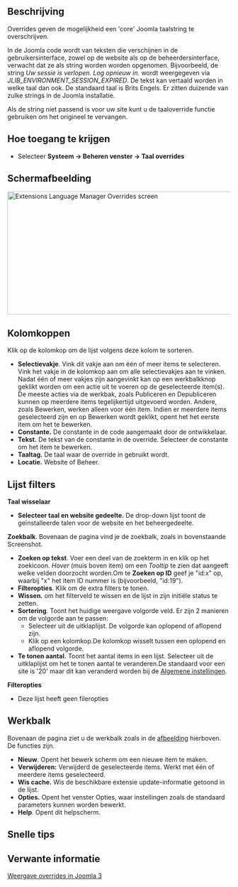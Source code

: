 <!-- Filename: Help4.x:Languages:_Overrides / Display title: Talen: Overrides -->

## Beschrijving

Overrides geven de mogelijkheid een 'core' Joomla taalstring te
overschrijven.

In de Joomla code wordt van teksten die verschijnen in de
gebruikersinterface, zowel op de website als op de beheerdersinterface,
verwacht dat ze als string worden worden opgenomen. Bijvoorbeeld, de
string *Uw sessie is verlopen. Log opnieuw in.* wordt weergegeven via
*JLIB_ENVIRONMENT_SESSION_EXPIRED*. De tekst kan vertaald worden in
welke taal dan ook. De standaard taal is Brits Engels. Er zitten
duizende van zulke strings in de Joomla installatie.

Als de string niet passend is voor uw site kunt u de taaloverride
functie gebruiken om het origineel te vervangen.

## Hoe toegang te krijgen

- Selecteer **Systeem → Beheren venster → Taal overrides**

## Schermafbeelding

<img
src="https://docs.joomla.org/images/thumb/6/63/Help-4x-Extensions-Language-Manager-Overrides-screen-nl.png/800px-Help-4x-Extensions-Language-Manager-Overrides-screen-nl.png"
decoding="async"
srcset="https://docs.joomla.org/images/thumb/6/63/Help-4x-Extensions-Language-Manager-Overrides-screen-nl.png/1200px-Help-4x-Extensions-Language-Manager-Overrides-screen-nl.png 1.5x, https://docs.joomla.org/images/6/63/Help-4x-Extensions-Language-Manager-Overrides-screen-nl.png 2x"
data-file-width="1215" data-file-height="421" width="800" height="277"
alt="Extensions Language Manager Overrides screen" />

## Kolomkoppen

Klik op de kolomkop om de lijst volgens deze kolom te sorteren.

- **Selectievakje**. Vink dit vakje aan om één of meer items te
  selecteren. Vink het vakje in de kolomkop aan om alle selectievakjes
  aan te vinken. Nadat één of meer vakjes zijn aangevinkt kan op een
  werkbalkknop geklikt worden om een actie uit te voeren op de
  geselecteerde item(s). De meeste acties via de werkbak, zoals
  Publiceren en Depubliceren kunnen op meerdere items tegelijkertijd
  uitgevoerd worden. Andere, zoals Bewerken, werken alleen voor één
  item. Indien er meerdere items geselecteerd zijn en op Bewerken wordt
  geklikt, opent het het eerste item om het te bewerken.
- **Constante.** De constante in de code aangemaakt door de
  ontwikkelaar.
- **Tekst.** De tekst van de constante in de override. Selecteer de
  constante om het item te bewerken.
- **Taaltag.** De taal waar de override in gebruikt wordt.
- **Locatie.** Website of Beheer.

## Lijst filters

**Taal wisselaar**

- **Selecteer taal en website gedeelte.** De drop-down lijst toont de
  geïnstalleerde talen voor de website en het beheergedeelte.

**Zoekbalk**. Bovenaan de pagina vind je de zoekbalk, zoals in
bovenstaande Screenshot.

- **Zoeken op tekst**. Voer een deel van de zoekterm in en klik op het
  zoekicoon. *Hover* (muis boven item) om een *Tooltip* te zien dat
  aangeeft welke velden doorzocht worden.Om te **Zoeken op ID** geef je
  "id:x" op, waarbij "x" het item ID nummer is (bijvoorbeeld, "id:19").
- **Filteropties**. Klik om de extra filters te tonen.
- **Wissen.** om het filterveld te wissen en de lijst in zijn initiële
  status te zetten.
- **Sortering**. Toont het huidige weergave volgorde veld. Er zijn 2
  manieren om de volgorde aan te passen:
  - Selecteer uit de uitklaplijst. De volgorde kan oplopend of aflopend
    zijn.
  - Klik op een kolomkop.De kolomkop wisselt tussen een oplopend en
    aflopend volgorde.
- **Te tonen aantal.** Toont het aantal items in een lijst. Selecteer
  uit de uitklaplijst om het te tonen aantal te veranderen.De standaard
  voor een site is '20' maar dit kan veranderd worden bij de [Algemene
  instellingen](https://docs.joomla.org/Help4.x:Site_Global_Configuration/nl#defaultlistlimit "Special:MyLanguage/Help4.x:Site Global Configuration/nl").

**Filteropties**

- Deze lijst heeft geen fileropties

## Werkbalk

Bovenaan de pagina ziet u de werkbalk zoals in de
[afbeelding](#Schermafbeelding) hierboven. De functies zijn.

- **Nieuw**. Opent het bewerk scherm om een nieuwe item te maken.
- **Verwijderen:** Verwijderd de geselecteerde items. Werkt met één of
  meerdere items geselecteerd.
- **Wis cache.** Wis de beschikbare extensie update-informatie getoond
  in de lijst.
- **Opties.** Opent het venster Opties, waar instellingen zoals de
  standaard parameters kunnen worden bewerkt.
- **Help**. Opent dit helpscherm.

## Snelle tips

## Verwante informatie

[Weergave overrides in Joomla
3](https://docs.joomla.org/J3.x:Language_Overrides_in_Joomla/nl "J3.x:Language Overrides in Joomla/nl")
